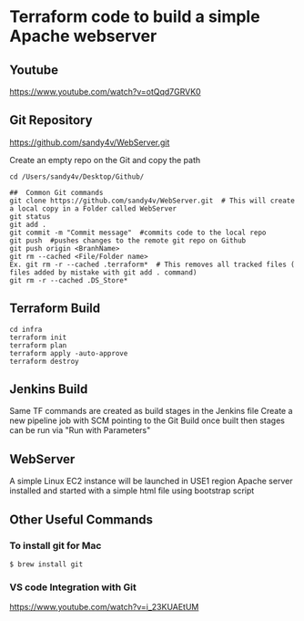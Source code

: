 # Terraform code to build a simple Apache webserver

## Youtube
 https://www.youtube.com/watch?v=otQqd7GRVK0

## Git Repository  
https://github.com/sandy4v/WebServer.git

Create an empty repo on the Git and copy the path

```shell     # This will highlight the code in markup language
cd /Users/sandy4v/Desktop/Github/  

##  Common Git commands  
git clone https://github.com/sandy4v/WebServer.git  # This will create a local copy in a Folder called WebServer
git status 
git add .
git commit -m "Commit message"  #commits code to the local repo
git push  #pushes changes to the remote git repo on Github
git push origin <BranhName>
git rm --cached <File/Folder name>
Ex. git rm -r --cached .terraform*  # This removes all tracked files ( files added by mistake with git add . command)
git rm -r --cached .DS_Store*
```

##      Terraform Build 

```shell
cd infra
terraform init
terraform plan
terraform apply -auto-approve
terraform destroy
```
## Jenkins Build
Same TF commands are created as build stages in the Jenkins file
Create a new pipeline job with SCM pointing to the Git
Build
once built then stages can be run via "Run with Parameters"

## WebServer 
A simple Linux EC2 instance will be launched in USE1 region
Apache server installed and started with a simple html file using bootstrap script


## Other Useful Commands

### To install git for Mac
```
$ brew install git
```

### VS code Integration with Git
https://www.youtube.com/watch?v=i_23KUAEtUM


